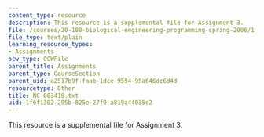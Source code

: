```yaml
---
content_type: resource
description: This resource is a supplemental file for Assignment 3.
file: /courses/20-180-biological-engineering-programming-spring-2006/1f6f1302295b825e27f9a819a44035e2_NC_003418.txt
file_type: text/plain
learning_resource_types:
- Assignments
ocw_type: OCWFile
parent_title: Assignments
parent_type: CourseSection
parent_uid: a2517b9f-faab-1dce-9594-95a646dc6d4d
resourcetype: Other
title: NC_003418.txt
uid: 1f6f1302-295b-825e-27f9-a819a44035e2
---
```

This resource is a supplemental file for Assignment 3.

